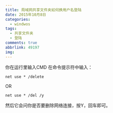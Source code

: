 ```yaml
---
title: 局域网共享文件夹如何换用户名登陆
date: 2015年10月8日
categories:
  - windwos
tags:
  - 共享文件夹
  - 登陆
comments: true
abbrlink: 49197
img:
---
```


你在运行里输入CMD
在命令提示符中输入：
```shell
net use * /delete  
```
OR
```shell
net use * /del /y
```
然后它会问你是否要删除网络连接，按Y，回车即可。

